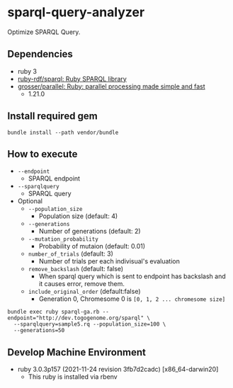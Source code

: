 # sparql-query-analyzer

Optimize SPARQL Query.

## Dependencies

- ruby 3
- [ruby\-rdf/sparql: Ruby SPARQL library](https://github.com/ruby-rdf/sparql)
- [grosser/parallel: Ruby: parallel processing made simple and fast](https://github.com/grosser/parallel)
  - 1.21.0

## Install required gem

```console
bundle install --path vendor/bundle
```

## How to execute

- `--endpoint`
  - SPARQL endpoint
- `--sparqlquery`
  - SPARQL query
- Optional
  - `--population_size`
    - Population size (default: 4)
  - `--generations`
    - Number of generations (default: 2)
  - `--mutation_probability`
    - Probability of mutaion (default: 0.01)
  - `number_of_trials` (default: 3)
    - Number of trials per each indivisual's evaluation
  - `remove_backslash` (default: false)
    - When sparql query which is sent to endpoint has backslash and it causes error, remove them.
  - `include_original_order` (default:false)
    - Generation 0, Chromesome 0 is `[0, 1, 2 ... chromesome size]`

```console
bundle exec ruby sparql-ga.rb --endpoint="http://dev.togogenome.org/sparql" \
  --sparqlquery=sample5.rq --population_size=100 \
  --generations=50
```

## Develop Machine Environment

- ruby 3.0.3p157 (2021-11-24 revision 3fb7d2cadc) [x86_64-darwin20]
  - This ruby is installed via rbenv
